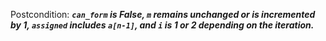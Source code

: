 Postcondition: ***`can_form` is False, `m` remains unchanged or is incremented by 1, `assigned` includes `a[n-1]`, and `i` is 1 or 2 depending on the iteration.***